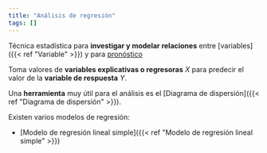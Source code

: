 ```yaml
---
title: "Análisis de regresión"
tags: []
---
```

Técnica estadística para **investigar y modelar relaciones** entre [variables]({{< ref "Variable" >}}) y para [pronóstico](#)

Toma valores de **variables explicativas o regresoras** $X$ para predecir el valor de la **variable de respuesta** $Y$.

Una **herramienta** muy útil para el análisis es el [Diagrama de dispersión]({{< ref "Diagrama de dispersión" >}}).

Existen varios modelos de regresión:
- [Modelo de regresión lineal simple]({{< ref "Modelo de regresión lineal simple" >}})